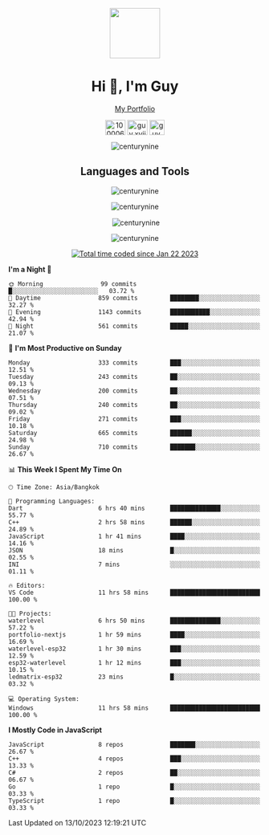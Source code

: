 
<p align="center"><a href="https://portfolio-nextjs-puce-omega.vercel.app/" traget="_blank"> <img src="https://user-images.githubusercontent.com/109062980/213915698-3e79c409-24f8-4471-a5f8-e7a842ad3a0a.gif" width="100" /> </a></p>
 
<h1 align="center">Hi 👋, I'm Guy</h1>
<p align="center"><a href="https://portfolio-nextjs-puce-omega.vercel.app/" traget="_blank"> My Portfolio </a></p>

<p align="center">
<a href="https://fb.com/100006608053988" target="blank"><img align="center" src="https://raw.githubusercontent.com/rahuldkjain/github-profile-readme-generator/master/src/images/icons/Social/facebook.svg" alt="100006608053988" height="30" width="40" /></a>
<a href="https://instagram.com/guy.xvii" target="blank"><img align="center" src="https://raw.githubusercontent.com/rahuldkjain/github-profile-readme-generator/master/src/images/icons/Social/instagram.svg" alt="guy.xvii" height="30" width="40" /></a>
<a href="mailto:lowlifeix@gmail.com" target="blank"><img align="center" src="https://user-images.githubusercontent.com/109062980/226533395-e26b601f-4b8f-456f-affd-55dc944b4149.png" alt="guy.xvii" height="30" width="30" /></a>
 
</p>

<p align="center"> <img src="https://komarev.com/ghpvc/?username=centurynine&label=Profile%20views&color=0e75b6&style=for-the-badge" alt="centurynine" /> </p>

<h2 align="center">Languages and Tools</h3>

<!-- https://skillicons.dev/ -->
<p align="center">
<img src="https://skillicons.dev/icons?i=react,nodejs,tailwind,mongodb,html,css,js,bootstrap,jquery,cloudflare,php,java,cpp,py,dart,flutter,firebase,androidstudio,git,github,linux,mysql,postman,nginx,express" alt="centurynine" /> 
</p>
 
<p align="center"><img align="center" src="https://github-readme-stats-sigma-five.vercel.app/api/top-langs?username=centurynine&show_icons=true&locale=en&layout=compact&theme=" alt="centurynine" /></p>

<p align="center">&nbsp;<img align="center" src="https://github-readme-stats-sigma-five.vercel.app/api?username=centurynine&show_icons=true&locale=en&theme=" alt="centurynine" /></p>

<p align="center"><img align="center" src="https://github-readme-streak-stats.herokuapp.com/?user=centurynine&theme=" alt="centurynine" /></p>
<p align="center">
<a href="https://wakatime.com/@9ded98d1-6308-4a11-a75a-63f31fdc4e7a"><img src="https://wakatime.com/badge/user/9ded98d1-6308-4a11-a75a-63f31fdc4e7a.svg" alt="Total time coded since Jan 22 2023" /></a>
  
<!--START_SECTION:waka-->
**I'm a Night 🦉** 

```text
🌞 Morning                99 commits          █░░░░░░░░░░░░░░░░░░░░░░░░   03.72 % 
🌆 Daytime                859 commits         ████████░░░░░░░░░░░░░░░░░   32.27 % 
🌃 Evening                1143 commits        ███████████░░░░░░░░░░░░░░   42.94 % 
🌙 Night                  561 commits         █████░░░░░░░░░░░░░░░░░░░░   21.07 % 
```
📅 **I'm Most Productive on Sunday** 

```text
Monday                   333 commits         ███░░░░░░░░░░░░░░░░░░░░░░   12.51 % 
Tuesday                  243 commits         ██░░░░░░░░░░░░░░░░░░░░░░░   09.13 % 
Wednesday                200 commits         ██░░░░░░░░░░░░░░░░░░░░░░░   07.51 % 
Thursday                 240 commits         ██░░░░░░░░░░░░░░░░░░░░░░░   09.02 % 
Friday                   271 commits         ███░░░░░░░░░░░░░░░░░░░░░░   10.18 % 
Saturday                 665 commits         ██████░░░░░░░░░░░░░░░░░░░   24.98 % 
Sunday                   710 commits         ███████░░░░░░░░░░░░░░░░░░   26.67 % 
```


📊 **This Week I Spent My Time On** 

```text
🕑︎ Time Zone: Asia/Bangkok

💬 Programming Languages: 
Dart                     6 hrs 40 mins       ██████████████░░░░░░░░░░░   55.77 % 
C++                      2 hrs 58 mins       ██████░░░░░░░░░░░░░░░░░░░   24.89 % 
JavaScript               1 hr 41 mins        ████░░░░░░░░░░░░░░░░░░░░░   14.16 % 
JSON                     18 mins             █░░░░░░░░░░░░░░░░░░░░░░░░   02.55 % 
INI                      7 mins              ░░░░░░░░░░░░░░░░░░░░░░░░░   01.11 % 

🔥 Editors: 
VS Code                  11 hrs 58 mins      █████████████████████████   100.00 % 

🐱‍💻 Projects: 
waterlevel               6 hrs 50 mins       ██████████████░░░░░░░░░░░   57.22 % 
portfolio-nextjs         1 hr 59 mins        ████░░░░░░░░░░░░░░░░░░░░░   16.69 % 
waterlevel-esp32         1 hr 30 mins        ███░░░░░░░░░░░░░░░░░░░░░░   12.59 % 
esp32-waterlevel         1 hr 12 mins        ███░░░░░░░░░░░░░░░░░░░░░░   10.15 % 
ledmatrix-esp32          23 mins             █░░░░░░░░░░░░░░░░░░░░░░░░   03.32 % 

💻 Operating System: 
Windows                  11 hrs 58 mins      █████████████████████████   100.00 % 
```

**I Mostly Code in JavaScript** 

```text
JavaScript               8 repos             ███████░░░░░░░░░░░░░░░░░░   26.67 % 
C++                      4 repos             ███░░░░░░░░░░░░░░░░░░░░░░   13.33 % 
C#                       2 repos             ██░░░░░░░░░░░░░░░░░░░░░░░   06.67 % 
Go                       1 repo              █░░░░░░░░░░░░░░░░░░░░░░░░   03.33 % 
TypeScript               1 repo              █░░░░░░░░░░░░░░░░░░░░░░░░   03.33 % 
```




 Last Updated on 13/10/2023 12:19:21 UTC
<!--END_SECTION:waka-->
  
</p>

